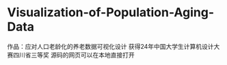 # Visualization-of-Population-Aging-Data
作品：应对人口老龄化的养老数据可视化设计
获得24年中国大学生计算机设计大赛四川省三等奖
源码的网页可以在本地直接打开
